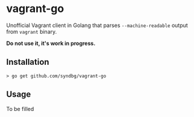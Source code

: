 # vagrant-go

Unofficial Vagrant client in Golang that parses `--machine-readable` output from `vagrant` binary.

**Do not use it, it's work in progress.**


## Installation

```shell
> go get github.com/syndbg/vagrant-go
```


## Usage

To be filled
